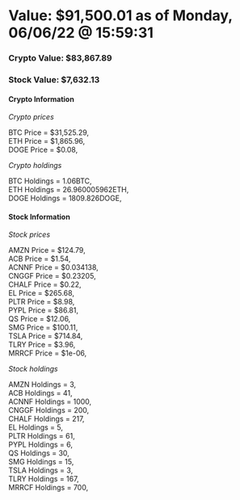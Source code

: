 # Value: $91,500.01 as of Monday, 06/06/22 @ 15:59:31 

### Crypto Value: $83,867.89

### Stock Value: $7,632.13

#### Crypto Information 
*Crypto prices* 

BTC Price = $31,525.29,  
ETH Price = $1,865.96,  
DOGE Price = $0.08,  


*Crypto holdings* 

BTC Holdings = 1.06BTC,  
ETH Holdings = 26.960005962ETH,  
DOGE Holdings = 1809.826DOGE,  


#### Stock Information 

*Stock prices* 

AMZN Price = $124.79,  
ACB Price = $1.54,  
ACNNF Price = $0.034138,  
CNGGF Price = $0.23205,  
CHALF Price = $0.22,  
EL Price = $265.68,  
PLTR Price = $8.98,  
PYPL Price = $86.81,  
QS Price = $12.06,  
SMG Price = $100.11,  
TSLA Price = $714.84,  
TLRY Price = $3.96,  
MRRCF Price = $1e-06,  


*Stock holdings* 

AMZN Holdings = 3,  
ACB Holdings = 41,  
ACNNF Holdings = 1000,  
CNGGF Holdings = 200,  
CHALF Holdings = 217,  
EL Holdings = 5,  
PLTR Holdings = 61,  
PYPL Holdings = 6,  
QS Holdings = 30,  
SMG Holdings = 15,  
TSLA Holdings = 3,  
TLRY Holdings = 167,  
MRRCF Holdings = 700,  


